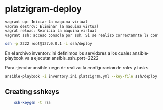 # platzigram-deploy

```sh
vagrant up: Iniciar la maquina virtual
vagran destroy: Eliminar la maquina virtual
vagrat reload: Reinicia la maquina virtual
vagrant ssh: acceso consola por ssh. Si se realizo correctamnte la configuracion de las llaves.
```

```sh
ssh -p 2222 root@127.0.0.1 -i ssh/deploy
```

En el archivo inventory.ini definimos los servidores a los cuales ansible-playbook va a ejecutar ansible_ssh_port=2222

Para ejecutar ansible luego de realizar la configuracion de roles y tasks

```sh
ansible-playbook -i inventory.ini platzigram.yml --key-file ssh/deploy
```

## Creating sshkeys

```sh
	ssh-keygen -t rsa
```